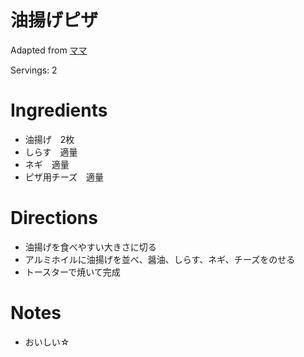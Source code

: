 # 油揚げピザ

Adapted from [ママ](#)

Servings: 2

# Ingredients
- 油揚げ　2枚
- しらす　適量
- ネギ　適量
- ピザ用チーズ　適量

# Directions
- 油揚げを食べやすい大きさに切る
- アルミホイルに油揚げを並べ、醤油、しらす、ネギ、チーズをのせる
- トースターで焼いて完成

# Notes
- おいしい☆
